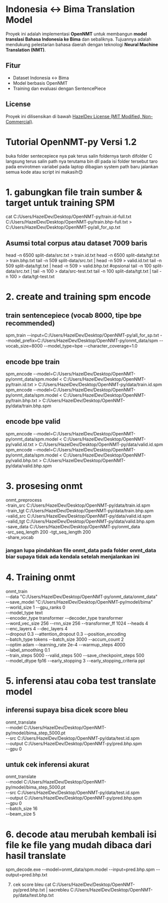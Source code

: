# Indonesia ↔ Bima Translation Model

Proyek ini adalah implementasi **OpenNMT** untuk membangun **model translasi Bahasa Indonesia ke Bima** 
dan sebaliknya. Tujuannya adalah mendukung pelestarian bahasa daerah dengan teknologi **Neural Machine Translation (NMT)**.

## Fitur
- Dataset Indonesia ↔ Bima
- Model berbasis OpenNMT
- Training dan evaluasi dengan SentencePiece

## License
Proyek ini dilisensikan di bawah [HazelDev License (MIT Modified, Non-Commercial)](./LICENSE).

# Tutorial OpenNMT-py Versi 1.2

buka folder sentecepiece nya pak terus salin foldernya taroh difolder C langsung terus salin path nya terutama bin dll pada isi folder tersebut taro pada envirotmen variabel pada laptop dibagian system path baru jalankan semua kode atau script ini makasih😊

# 1. gabungkan file train sumber & target untuk training SPM
cat C:/Users/HazelDev/Desktop/OpenNMT-py/train.id-full.txt C:/Users/HazelDev/Desktop/OpenNMT-py/train.bhp-full.txt > C:/Users/HazelDev/Desktop/OpenNMT-py/all_for_sp.txt

## Asumsi total corpus atau dataset 7009 baris
head -n 6500 split-data/src.txt > train.id.txt 
head -n 6500 split-data/tgt.txt > train.bhp.txt
tail -n 509 split-data/src.txt | head -n 509 > valid.id.txt 
tail -n 509 split-data/tgt.txt | head -n 509 > valid.bhp.txt
#opsional
tail -n 100 split-data/src.txt | tail -n 100 > data/src-test.txt 
tail -n 100 split-data/tgt.txt | tail -n 100 > data/tgt-test.txt

# 2. create and training spm encode
## train sentencepiece (vocab 8000, tipe bpe recommended)
spm_train --input=C:/Users/HazelDev/Desktop/OpenNMT-py/all_for_sp.txt --model_prefix=C:/Users/HazelDev/Desktop/OpenNMT-py/onmt_data/spm --vocab_size=8000 --model_type=bpe --character_coverage=1.0

## encode bpe train
spm_encode --model=C:/Users/HazelDev/Desktop/OpenNMT-py/onmt_data/spm.model < C:/Users/HazelDev/Desktop/OpenNMT-py/train.id.txt  > C:/Users/HazelDev/Desktop/OpenNMT-py/data/train.id.spm
spm_encode --model=C:/Users/HazelDev/Desktop/OpenNMT-py/onmt_data/spm.model < C:/Users/HazelDev/Desktop/OpenNMT-py/train.bhp.txt  > C:/Users/HazelDev/Desktop/OpenNMT-py/data/train.bhp.spm

## encode bpe valid
spm_encode --model=C:/Users/HazelDev/Desktop/OpenNMT-py/onmt_data/spm.model < C:/Users/HazelDev/Desktop/OpenNMT-py/valid.id.txt  > C:/Users/HazelDev/Desktop/OpenNMT-py/data/valid.id.spm
spm_encode --model=C:/Users/HazelDev/Desktop/OpenNMT-py/onmt_data/spm.model < C:/Users/HazelDev/Desktop/OpenNMT-py/valid.bhp.txt  > C:/Users/HazelDev/Desktop/OpenNMT-py/data/valid.bhp.spm

# 3. prosesing onmt
onmt_preprocess \
  -train_src C:/Users/HazelDev/Desktop/OpenNMT-py/data/train.id.spm \
  -train_tgt C:/Users/HazelDev/Desktop/OpenNMT-py/data/train.bhp.spm \
  -valid_src C:/Users/HazelDev/Desktop/OpenNMT-py/data/valid.id.spm \
  -valid_tgt C:/Users/HazelDev/Desktop/OpenNMT-py/data/valid.bhp.spm \
  -save_data C:/Users/HazelDev/Desktop/OpenNMT-py/onmt_data \
  -src_seq_length 200 -tgt_seq_length 200 \
  -share_vocab

### jangan lupa pindahkan file onmt_data pada folder onmt_data biar supaya tidak ada kendala setelah menjalankan ini

# 4. Training onmt 
onmt_train \
  --data "C:/Users/HazelDev/Desktop/OpenNMT-py/onmt_data/onmt_data" \
  --save_model "C:/Users/HazelDev/Desktop/OpenNMT-py/model/bima" \
  --world_size 1 --gpu_ranks 0 \
  --model_type text \
  --encoder_type transformer --decoder_type transformer \
  --word_vec_size 256 --rnn_size 256 --transformer_ff 1024 --heads 4 \
  --enc_layers 4 --dec_layers 4 \
  --dropout 0.3 --attention_dropout 0.3 --position_encoding \
  --batch_type tokens --batch_size 3000 --accum_count 2 \
  --optim adam --learning_rate 2e-4 --warmup_steps 4000 \
  --label_smoothing 0.1 \
  --train_steps 5000 --valid_steps 500 --save_checkpoint_steps 500 \
  --model_dtype fp16 --early_stopping 3 --early_stopping_criteria ppl

# 5. inferensi atau coba test translate model
## inferensi supaya bisa dicek score bleu
onmt_translate \
  --model C:/Users/HazelDev/Desktop/OpenNMT-py/model/bima_step_5000.pt \
  --src C:/Users/HazelDev/Desktop/OpenNMT-py/data/test.id.spm \
  --output C:/Users/HazelDev/Desktop/OpenNMT-py/pred.bhp.spm \
  --gpu 0
  
## untuk cek inferensi akurat
onmt_translate \
  --model C:/Users/HazelDev/Desktop/OpenNMT-py/model/bima_step_5000.pt \
  --src C:/Users/HazelDev/Desktop/OpenNMT-py/data/test.id.spm \
  --output C:/Users/HazelDev/Desktop/OpenNMT-py/pred.bhp.spm \
  --gpu 0 \
  --batch_size 16 \
  --beam_size 5
  
# 6. decode atau merubah kembali isi file ke file yang mudah dibaca dari hasil translate
spm_decode.exe --model=onmt_data/spm.model --input=pred.bhp.spm --output=pred.bhp.txt

7. cek score bleu
cat C:/Users/HazelDev/Desktop/OpenNMT-py/pred.bhp.txt | sacrebleu C:/Users/HazelDev/Desktop/OpenNMT-py/data/test.bhp.txt
